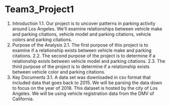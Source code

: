 # Team3_Project1

1.	Introduction
    1.1.	Our project is to uncover patterns in parking activity around Los Angeles. We'll examine relationships between vehicle make and parking citations, vehicle model and parking citations, vehicle colors and parking citations.
2.	Purpose of the Analysis
    2.1.	The first purpose of this project is to examine if a relationship exists between vehicle make and parking citations.
    2.2.	The second purpose of the project is to determine if a relationship exists between vehicle model and parking citations. 
    2.3.	The third purpose of the project is to determine if a relationship exists between vehicle color and parking citations.
3.	Key Documents
    3.1.	A data set was downloaded in csv format that included data that goes back to 2015. We will be parsing the data down to focus on the year of 2018. This dataset is hosted by the city of Los Angeles. We will be using vehicle registration data from the DMV of California.
